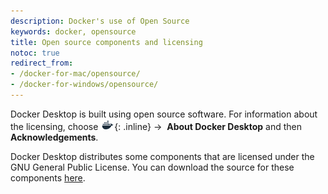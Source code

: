 ```yaml
---
description: Docker's use of Open Source
keywords: docker, opensource
title: Open source components and licensing
notoc: true
redirect_from:
- /docker-for-mac/opensource/
- /docker-for-windows/opensource/
---
```


Docker Desktop is built using open source software. For information about the
licensing, choose ![whale menu](/docker-for-mac/images/whale-x.png){: .inline}
→ &nbsp;**About Docker Desktop** and then **Acknowledgements**.

Docker Desktop distributes some components that are licensed under the
GNU General Public License. You can download the source for these components
[here](https://download.docker.com/opensource/License.tar.gz).
